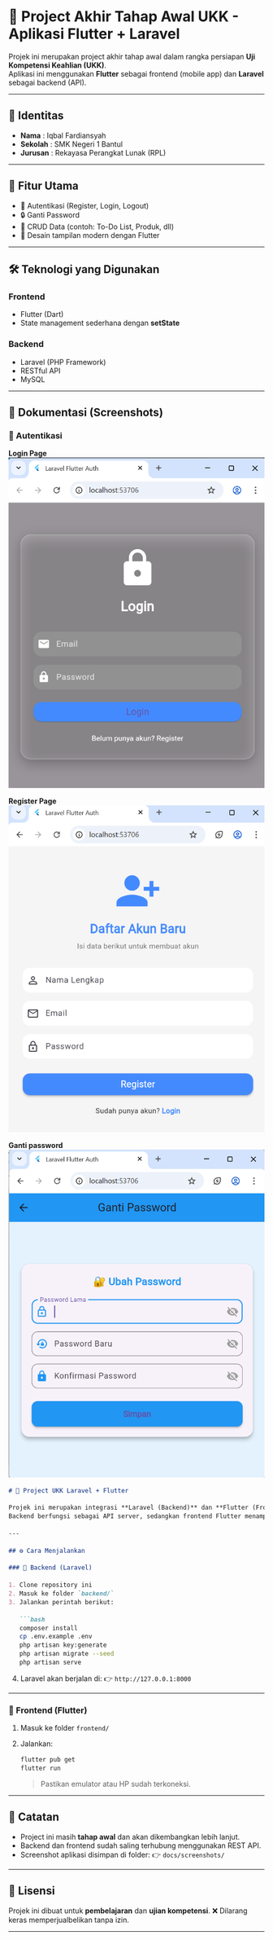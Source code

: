# 📌 Project Akhir Tahap Awal UKK - Aplikasi Flutter + Laravel

Projek ini merupakan project akhir tahap awal dalam rangka persiapan **Uji Kompetensi Keahlian (UKK)**.  
Aplikasi ini menggunakan **Flutter** sebagai frontend (mobile app) dan **Laravel** sebagai backend (API).

---

## 👤 Identitas
- **Nama**  : Iqbal Fardiansyah  
- **Sekolah** : SMK Negeri 1 Bantul  
- **Jurusan** : Rekayasa Perangkat Lunak (RPL)  

---

## 🚀 Fitur Utama
- 🔑 Autentikasi (Register, Login, Logout)  
- 🔒 Ganti Password  
- 📂 CRUD Data (contoh: To-Do List, Produk, dll)  
- 🎨 Desain tampilan modern dengan Flutter  

---

## 🛠️ Teknologi yang Digunakan
### Frontend
- Flutter (Dart)  
- State management sederhana dengan **setState**  

### Backend
- Laravel (PHP Framework)  
- RESTful API  
- MySQL  

---

## 📱 Dokumentasi (Screenshots)

### 🔐 Autentikasi

**Login Page**  
![Tampilan Login](https://github.com/ballf327/akhir/blob/433c7900e3ef1fb27dfb44c1a9d96c1138967a7d/Screenshot%202025-09-16%20155149.png)

**Register Page**  
![Tampilan Register](https://github.com/ballf327/akhir/blob/28cc62c838edce438c18ad15c39e7fed820f65f6/Screenshot%202025-09-16%20160130.png)

**Ganti password**  
![Ganti password](https://github.com/ballf327/akhir/blob/574fafaacc337fd3d966c34adf7b9fdf352fa9c4/Screenshot%202025-09-16%20161458.png)

````markdown
# 🚀 Project UKK Laravel + Flutter

Projek ini merupakan integrasi **Laravel (Backend)** dan **Flutter (Frontend)** untuk keperluan **Ujian Kompetensi Keahlian (UKK)**.  
Backend berfungsi sebagai API server, sedangkan frontend Flutter menampilkan data ke pengguna.

---

## ⚙️ Cara Menjalankan

### 🔹 Backend (Laravel)

1. Clone repository ini
2. Masuk ke folder `backend/`
3. Jalankan perintah berikut:

   ```bash
   composer install
   cp .env.example .env
   php artisan key:generate
   php artisan migrate --seed
   php artisan serve
````

4. Laravel akan berjalan di:
   👉 `http://127.0.0.1:8000`

---

### 🔹 Frontend (Flutter)

1. Masuk ke folder `frontend/`
2. Jalankan:

   ```bash
   flutter pub get
   flutter run
   ```

   > Pastikan emulator atau HP sudah terkoneksi.

---

## 📝 Catatan

* Project ini masih **tahap awal** dan akan dikembangkan lebih lanjut.
* Backend dan frontend sudah saling terhubung menggunakan REST API.
* Screenshot aplikasi disimpan di folder:
  👉 `docs/screenshots/`

---

## 📌 Lisensi

Projek ini dibuat untuk **pembelajaran** dan **ujian kompetensi**.
❌ Dilarang keras memperjualbelikan tanpa izin.

---





